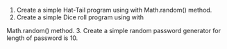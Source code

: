 1. Create a simple Hat-Tail program using with Math.random() method.
2. Create a simple Dice roll program using with 

Math.random() method.
3. Create a simple random password generator for length of password is 10.
